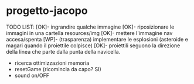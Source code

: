 # progetto-jacopo
TODO LIST:
[OK]- ingrandire qualche immagine
[OK]- riposizionare le immagini in una cartella resources/img
[OK]- mettere l'immagine nav accesa/spenta
[WP]- (trasparenza) implementare le esplosioni (asteroide e magari quando il proiettile colpisce)
[OK]- proiettili seguono la direzione della linea che parte dalla punta della navicella.
- ricerca ottimizzazioni memoria
- resetGame (ricomincia da capo? SI)
- sound on/OFF